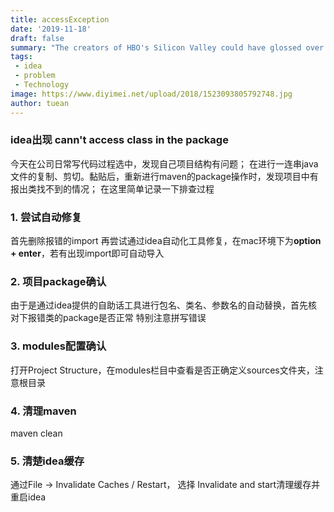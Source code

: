 ```yaml
---
title: accessException
date: '2019-11-18'
draft: false
summary: "The creators of HBO's Silicon Valley could have glossed over the breakthrough technology behind fictional start-up Pied Piper..."
tags:
 - idea
 - problem
 - Technology
image: https://www.diyimei.net/upload/2018/1523093805792748.jpg
author: tuean
---
```


### idea出现 cann't access class in the package

今天在公司日常写代码过程选中，发现自己项目结构有问题；
在进行一连串java文件的复制、剪切。黏贴后，重新进行maven的package操作时，发现项目中有报出类找不到的情况；
在这里简单记录一下排查过程

### 1. 尝试自动修复
首先删除报错的import
再尝试通过idea自动化工具修复，在mac环境下为**option + enter**，若有出现import即可自动导入

### 2. 项目package确认
由于是通过idea提供的自助话工具进行包名、类名、参数名的自动替换，首先核对下报错类的package是否正常
特别注意拼写错误

### 3. modules配置确认
打开Project Structure，在modules栏目中查看是否正确定义sources文件夹，注意根目录

### 4. 清理maven
maven clean

### 5. 清楚idea缓存
通过File -> Invalidate Caches / Restart， 选择 Invalidate and start清理缓存并重启idea